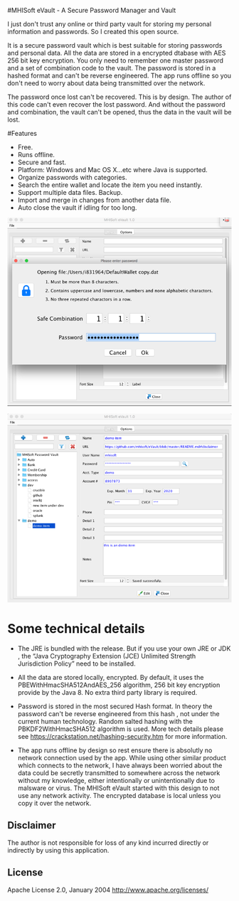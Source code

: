 #MHISoft eVault - A Secure Password Manager and  Vault

I just don't trust any online or third party vault for storing my personal information and passwords.  So I created this open source.

It is a secure password vault which is best suitable for storing passwords and personal data.  All the data are stored in a encrypted dtabase with AES 256 bit key  encryption. You only need to remember one master password and a set of combination code to the vault. The password is stored in a hashed format and can't be reverse engineered.  The app runs offline so you don't need to worry about data being transmitted over the network.  

The password once lost can't be recovered. This is by design. The author of this code can't even recover the lost password. And without the password and combination, the vault can't be opened, thus the data in the vault will be lost. 

#Features
* Free. 
* Runs offline.
* Secure and fast. 
* Platform: Windows and Mac OS X...etc where Java  is supported. 
* Organize  passwords with categories.  
* Search the entire wallet and locate the item you need instantly. 
* Support multiple data files. Backup.
* Import and merge in changes from another data file. 
* Auto close the vault if idling for too long.

![Screenshot](dist/evault-screenshot-passwordform.png "screenshot")

![Screenshot](dist/evault-screenshot-main.png "screenshot")


# Some technical details

*  The JRE is bundled with the release. But if you use your own JRE or JDK , the  “Java Cryptography Extension (JCE) Unlimited Strength Jurisdiction Policy”  need to be installed. 

* All the data are stored locally, encrypted. By default, it uses the PBEWithHmacSHA512AndAES_256 algorithm, 256 bit key encryption provide by the Java 8.  No extra third party library is required. 
 
* Password is stored in the most secured Hash format. In theory the password can't be reverse engineered from this hash , not under the current human technology. Random salted hashing with the  PBKDF2WithHmacSHA512 algorithm is used.   More tech details please see  https://crackstation.net/hashing-security.htm for more information.

* The app runs offline by design so rest ensure there is absolutly no network connection used by the app. 
 While using other similar product which connects to the network, I have always been worried about the data could be secretly transmitted to somewhere across the network without my knowledge, either intentionally or unintentionally due to malsware or virus.   The MHISoft eVault started with this design to not use any network activity. The encrypted database is local unless you copy it over the network.  
 
## Disclaimer
The author is not responsible for loss of any kind incurred directly or indirectly by using this application.

## License
Apache License 2.0, January 2004 http://www.apache.org/licenses/



